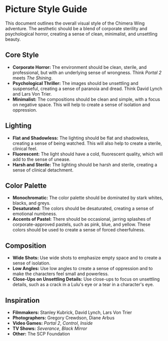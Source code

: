# Picture Style Guide

This document outlines the overall visual style of the Chimera Wing adventure. The aesthetic should be a blend of corporate sterility and psychological horror, creating a sense of clean, minimalist, and unsettling beauty.

## Core Style

*   **Corporate Horror:** The environment should be clean, sterile, and professional, but with an underlying sense of wrongness. Think *Portal 2* meets *The Shining*.
*   **Psychological Thriller:** The images should be unsettling and suspenseful, creating a sense of paranoia and dread. Think David Lynch and Lars Von Trier.
*   **Minimalist:** The compositions should be clean and simple, with a focus on negative space. This will help to create a sense of isolation and oppression.

## Lighting

*   **Flat and Shadowless:** The lighting should be flat and shadowless, creating a sense of being watched. This will also help to create a sterile, clinical feel.
*   **Fluorescent:** The light should have a cold, fluorescent quality, which will add to the sense of unease.
*   **Harsh and Sterile:** The lighting should be harsh and sterile, creating a sense of clinical detachment.

## Color Palette

*   **Monochromatic:** The color palette should be dominated by stark whites, blacks, and greys.
*   **Desaturated:** The colors should be desaturated, creating a sense of emotional numbness.
*   **Accents of Pastel:** There should be occasional, jarring splashes of corporate-approved pastels, such as pink, blue, and yellow. These colors should be used to create a sense of forced cheerfulness.

## Composition

*   **Wide Shots:** Use wide shots to emphasize empty space and to create a sense of isolation.
*   **Low Angles:** Use low angles to create a sense of oppression and to make the characters feel small and powerless.
*   **Close-Ups on Unsettling Details:** Use close-ups to focus on unsettling details, such as a crack in a Lulu's eye or a tear in a character's eye.

## Inspiration

*   **Filmmakers:** Stanley Kubrick, David Lynch, Lars Von Trier
*   **Photographers:** Gregory Crewdson, Diane Arbus
*   **Video Games:** *Portal 2*, *Control*, *Inside*
*   **TV Shows:** *Severance*, *Black Mirror*
*   **Other:** The SCP Foundation
